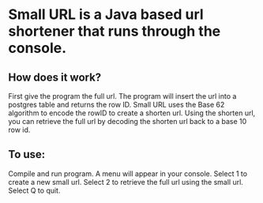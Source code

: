# Small URL is a Java based url shortener that runs through the console.

## How does it work?
First give the program the full url. The program will insert the url into a postgres table and returns the row ID.
Small URL uses the Base 62 algorithm to encode the rowID to create a shorten url. Using the shorten url, you can retrieve the full url by decoding the shorten url back to a base 10 row id.

## To use:
Compile and run program. A menu will appear in your console. Select 1 to create a new small url. Select 2 to retrieve the full url using the small url. Select Q to quit.
